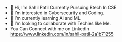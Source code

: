 - 👋 Hi, I’m Sahil Patil Currently Pursuing Btech In CSE
- 👀 I’m interested in Cybersecurity and Coding.
- 🌱 I’m currently learning Ai and ML.
- 💞️ I’m looking to collaborate with Techies like Me.
-  You Can Connect with me on LinkedIn https://www.linkedin.com/in/sahil-patil-2a1b71255

<!---
sahil352005/sahil352005 is a ✨ special ✨ repository because its `README.md` (this file) appears on your GitHub profile.
You can click the Preview link to take a look at your changes.
--->
